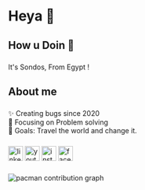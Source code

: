 <h1 align="left">Heya 👧</h1>

###

<h2 align="left">How u Doin 👀</h2>

###

<p align="left">It's Sondos, From Egypt !</p>

###

<h2 align="left">About me</h2>

###

<p align="left">✨ Creating bugs since 2020 <br>🔧 Focusing on Problem solving<br>🎯 Goals: Travel the world and change it.</p>

###



<div align="left">
  <img src="https://img.shields.io/static/v1?message=LinkedIn&logo=linkedin&label=&color=0077B5&logoColor=white&labelColor=&style=for-the-badge" height="30" alt="linkedin logo"  />
  <img src="https://img.shields.io/static/v1?message=Youtube&logo=youtube&label=&color=FF0000&logoColor=white&labelColor=&style=for-the-badge" height="30" alt="youtube logo"  />
  <img src="https://img.shields.io/static/v1?message=Instagram&logo=instagram&label=&color=E4405F&logoColor=white&labelColor=&style=for-the-badge" height="30" alt="instagram logo"  />
  <img src="https://img.shields.io/static/v1?message=Facebook&logo=facebook&label=&color=1877F2&logoColor=white&labelColor=&style=for-the-badge" height="30" alt="facebook logo"  />
</div>

###

<picture>
  <source media="(prefers-color-scheme: dark)" srcset="https://raw.githubusercontent.com/Sond0s/Sond0s/output/pacman-contribution-graph-dark.svg">
  <source media="(prefers-color-scheme: light)" srcset="https://raw.githubusercontent.com/Sond0s/Sond0s/output/pacman-contribution-graph.svg">
  <img alt="pacman contribution graph" src="https://raw.githubusercontent.com/Sond0s/Sond0s/output/pacman-contribution-graph.svg">
</picture>

###
